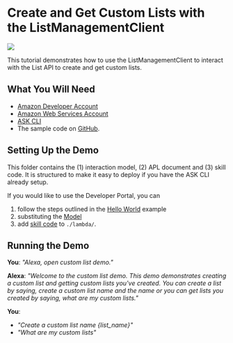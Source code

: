 # Create and Get Custom Lists with the ListManagementClient
<img src="https://m.media-amazon.com/images/G/01/mobile-apps/dex/alexa/alexa-skills-kit/tutorials/quiz-game/header._TTH_.png" />

This tutorial demonstrates how to use the ListManagementClient to interact with the List API to create and get custom lists.

## What You Will Need
*  [Amazon Developer Account](http://developer.amazon.com/alexa)
*  [Amazon Web Services Account](http://aws.amazon.com/)
*  [ASK CLI](https://developer.amazon.com/docs/smapi/quick-start-alexa-skills-kit-command-line-interface.html)
*  The sample code on [GitHub](https://github.com/alexa-samples/list-api-create-get-custom-list-demo).

## Setting Up the Demo

This folder contains the (1) interaction model, (2) APL document and (3) skill code.  It is structured to make it easy to deploy if you have the ASK CLI already setup.  

If you would like to use the Developer Portal, you can 

1. follow the steps outlined in the [Hello World](https://github.com/alexa/skill-sample-nodejs-hello-world) example
1. substituting the [Model](./models/en-US.json)
1. add [skill code](./lambda/index.js) to `./lambda/`.

## Running the Demo

**You**: _"Alexa, open custom list demo."_

**Alexa**: _"Welcome to the custom list demo. This demo demonstrates creating a custom list and getting custom lists you've created. You can create a list by saying, create a custom list name and the name or you can get lists you created by saying, what are my custom lists."_

**You**: 

- _"Create a custom list name {list_name}"_
- _"What are my custom lists"_